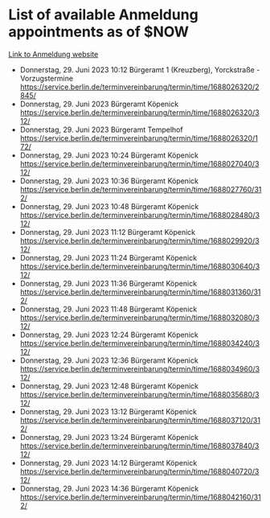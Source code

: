 # List of available Anmeldung appointments as of $NOW
[Link to Anmeldung website](https://service.berlin.de/terminvereinbarung/termin/tag.php?termin=1&anliegen[]=120686&dienstleisterlist=122210,122217,327316,122219,327312,122227,327314,122231,327346,122243,327348,122254,122252,329742,122260,329745,122262,329748,122271,327278,122273,327274,122277,327276,330436,122280,327294,122282,327290,122284,327292,122291,327270,122285,327266,122286,327264,122296,327268,150230,329760,122297,327286,122294,327284,122312,329763,122314,329775,122304,327330,122311,327334,122309,327332,317869,122281,327352,122279,329772,122283,122276,327324,122274,327326,122267,329766,122246,327318,122251,327320,122257,327322,122208,327298,122226,327300&herkunft=http%3A%2F%2Fservice.berlin.de%2Fdienstleistung%2F120686%2F)
- Donnerstag, 29. Juni 2023 10:12 Bürgeramt 1 (Kreuzberg), Yorckstraße - Vorzugstermine https://service.berlin.de/terminvereinbarung/termin/time/1688026320/2845/
- Donnerstag, 29. Juni 2023  Bürgeramt Köpenick https://service.berlin.de/terminvereinbarung/termin/time/1688026320/312/
- Donnerstag, 29. Juni 2023  Bürgeramt Tempelhof https://service.berlin.de/terminvereinbarung/termin/time/1688026320/172/
- Donnerstag, 29. Juni 2023 10:24 Bürgeramt Köpenick https://service.berlin.de/terminvereinbarung/termin/time/1688027040/312/
- Donnerstag, 29. Juni 2023 10:36 Bürgeramt Köpenick https://service.berlin.de/terminvereinbarung/termin/time/1688027760/312/
- Donnerstag, 29. Juni 2023 10:48 Bürgeramt Köpenick https://service.berlin.de/terminvereinbarung/termin/time/1688028480/312/
- Donnerstag, 29. Juni 2023 11:12 Bürgeramt Köpenick https://service.berlin.de/terminvereinbarung/termin/time/1688029920/312/
- Donnerstag, 29. Juni 2023 11:24 Bürgeramt Köpenick https://service.berlin.de/terminvereinbarung/termin/time/1688030640/312/
- Donnerstag, 29. Juni 2023 11:36 Bürgeramt Köpenick https://service.berlin.de/terminvereinbarung/termin/time/1688031360/312/
- Donnerstag, 29. Juni 2023 11:48 Bürgeramt Köpenick https://service.berlin.de/terminvereinbarung/termin/time/1688032080/312/
- Donnerstag, 29. Juni 2023 12:24 Bürgeramt Köpenick https://service.berlin.de/terminvereinbarung/termin/time/1688034240/312/
- Donnerstag, 29. Juni 2023 12:36 Bürgeramt Köpenick https://service.berlin.de/terminvereinbarung/termin/time/1688034960/312/
- Donnerstag, 29. Juni 2023 12:48 Bürgeramt Köpenick https://service.berlin.de/terminvereinbarung/termin/time/1688035680/312/
- Donnerstag, 29. Juni 2023 13:12 Bürgeramt Köpenick https://service.berlin.de/terminvereinbarung/termin/time/1688037120/312/
- Donnerstag, 29. Juni 2023 13:24 Bürgeramt Köpenick https://service.berlin.de/terminvereinbarung/termin/time/1688037840/312/
- Donnerstag, 29. Juni 2023 14:12 Bürgeramt Köpenick https://service.berlin.de/terminvereinbarung/termin/time/1688040720/312/
- Donnerstag, 29. Juni 2023 14:36 Bürgeramt Köpenick https://service.berlin.de/terminvereinbarung/termin/time/1688042160/312/
